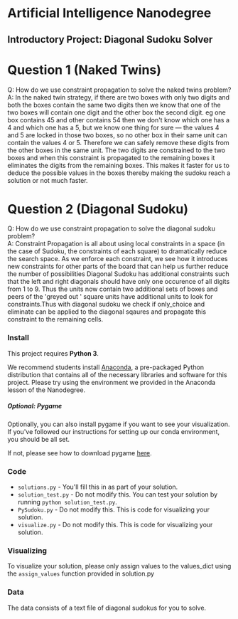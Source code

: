 # Artificial Intelligence Nanodegree
## Introductory Project: Diagonal Sudoku Solver

# Question 1 (Naked Twins)
Q: How do we use constraint propagation to solve the naked twins problem?  
A:  In the naked twin strategy, if there are two boxes with only two digits and both the boxes contain the same two digits then we know that one of the two boxes will contain one digit and the other box the second digit. eg one box contains 45 and other contains 54 then we don't know which one has a 4 and which one has a 5, but we know one thing for sure — the values 4 and 5 are locked in those two boxes, so no other box in their same unit can contain the values 4 or 5. Therefore we can safely remove these digits from the other boxes in the same unit. 
The two digits are constrained to the two boxes and when this constraint is propagated to the remaining boxes it   eliminates the digits from the remaining boxes. This makes it faster for us to deduce the possible values in the boxes thereby making the sudoku reach a solution or not much faster.
 

# Question 2 (Diagonal Sudoku)
Q: How do we use constraint propagation to solve the diagonal sudoku problem?  
A: Constraint Propagation is all about using local constraints in a space (in the case of Sudoku, the constraints of each square) to dramatically reduce the search space. As we enforce each constraint, we see how it introduces new constraints for other parts of the board that can help us further reduce the number of possibilities
Diagonal Sudoku has additional constraints such that the left and right diagonals should have only one occurence of all digits from 1 to 9. Thus the units now contain two additional sets of boxes and peers of the 'greyed out '
square units have additional units to look for constraints.Thus with diagonal sudoku we check if only_choice and eliminate can be applied to the diagonal sqaures  and propagate this constraint to the remaining cells. 

### Install

This project requires **Python 3**.

We recommend students install [Anaconda](https://www.continuum.io/downloads), a pre-packaged Python distribution that contains all of the necessary libraries and software for this project. 
Please try using the environment we provided in the Anaconda lesson of the Nanodegree.

##### Optional: Pygame

Optionally, you can also install pygame if you want to see your visualization. If you've followed our instructions for setting up our conda environment, you should be all set.

If not, please see how to download pygame [here](http://www.pygame.org/download.shtml).

### Code

* `solutions.py` - You'll fill this in as part of your solution.
* `solution_test.py` - Do not modify this. You can test your solution by running `python solution_test.py`.
* `PySudoku.py` - Do not modify this. This is code for visualizing your solution.
* `visualize.py` - Do not modify this. This is code for visualizing your solution.

### Visualizing

To visualize your solution, please only assign values to the values_dict using the ```assign_values``` function provided in solution.py

### Data

The data consists of a text file of diagonal sudokus for you to solve.
